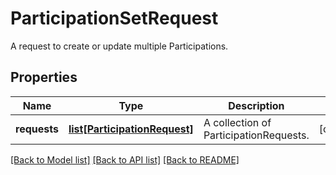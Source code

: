 # ParticipationSetRequest

A request to create or update multiple Participations.

## Properties
Name | Type | Description | Notes
------------ | ------------- | ------------- | -------------
**requests** | [**list[ParticipationRequest]**](ParticipationRequest.md) | A collection of ParticipationRequests. | [optional] 

[[Back to Model list]](../README.md#documentation-for-models) [[Back to API list]](../README.md#documentation-for-api-endpoints) [[Back to README]](../README.md)


